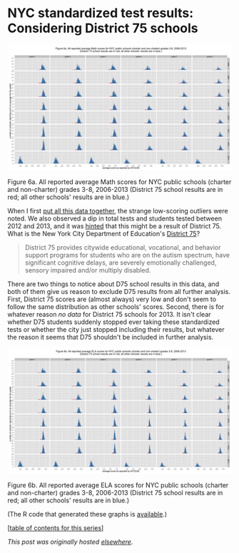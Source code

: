 # NYC standardized test results: Considering District 75 schools

<a href="6a1.png"><img class="size-large wp-image-537" alt="Figure 6a. All reported average Math scores for NYC public schools (charter and non-charter) grades 3-8, 2006-2013 (District 75 school results are in red; all other schools' results are in blue.)" src="6a1.png"></a>

Figure 6a. All reported average Math scores for NYC public schools (charter and non-charter) grades 3-8, 2006-2013 (District 75 school results are in red; all other schools' results are in blue.)

When I first <a href="http://planspace.org/2013/11/13/nyc-standardized-test-results-putting-the-data-together-and-looking-at-it/">put all this data together</a>, the strange low-scoring outliers were noted. We also observed a dip in total tests and students tested between 2012 and 2013, and it was <a href="http://planspace.org/2013/11/15/nyc-standardized-test-results-the-total-number-of-students-and-tests/">hinted</a> that this might be a result of District 75. What is the New York City Department of Education's <a href="http://schools.nyc.gov/Offices/District75/">District 75</a>?

<blockquote>District 75 provides citywide educational, vocational, and behavior support programs for students who are on the autism spectrum, have significant cognitive delays, are severely emotionally challenged, sensory impaired and/or multiply disabled.</blockquote>
There are two things to notice about D75 school results in this data, and both of them give us reason to exclude D75 results from all further analysis. First, District 75 scores are (almost always) very low and don't seem to follow the same distribution as other schools' scores. Second, there is for whatever reason <em>no data</em> for District 75 schools for 2013. It isn't clear whether D75 students suddenly stopped ever taking these standardized tests or whether the city just stopped including their results, but whatever the reason it seems that D75 shouldn't be included in further analysis.

<a href="6b.png"><img class="size-large wp-image-538" alt="Figure 6b. All reported average ELA scores for NYC public schools (charter and non-charter) grades 3-8, 2006-2013 (District 75 school results are in red; all other schools' results are in blue.)" src="6b.png"></a>

Figure 6b. All reported average ELA scores for NYC public schools (charter and non-charter) grades 3-8, 2006-2013 (District 75 school results are in red; all other schools' results are in blue.)

(The R code that generated these graphs is <a href="https://github.com/ajschumacher/NYCtests/blob/master/code/figure6.r">available</a>.)

[<a href="http://planspace.org/2014/01/10/nyc-test-data/">table of contents for this series</a>]



*This post was originally hosted [elsewhere](https://planspacedotorg.wordpress.com/2013/11/16/nyc-standardized-test-results-considering-district-75-schools/).*
